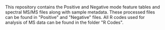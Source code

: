 This repository contains the Positive and Negative mode feature tables and spectral MS/MS files along with sample metadata. These processed files can be found in "Positive"
and "Negative" files. All R codes used for analysis of MS data can be found in the folder "R Codes".
